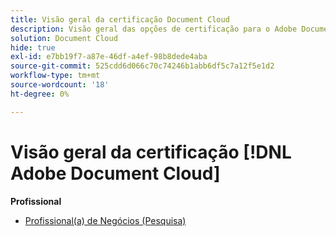 ```yaml
---
title: Visão geral da certificação Document Cloud
description: Visão geral das opções de certificação para o Adobe Document Cloud
solution: Document Cloud
hide: true
exl-id: e7bb19f7-a87e-46df-a4ef-98b8dede4aba
source-git-commit: 525cdd6d066c70c74246b1abb6df5c7a12f5e1d2
workflow-type: tm+mt
source-wordcount: '18'
ht-degree: 0%

---
```


# Visão geral da certificação [!DNL Adobe Document Cloud]

**Profissional**

* [Profissional(a) de Negócios (Pesquisa)](/help/certifications/adc/adc-p-business.md) <!--AD0-D106-->
